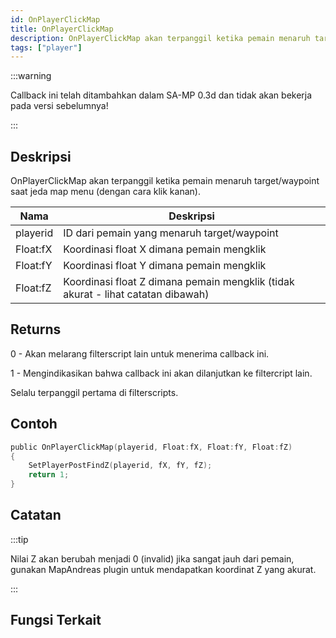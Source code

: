 ```yaml
---
id: OnPlayerClickMap
title: OnPlayerClickMap
description: OnPlayerClickMap akan terpanggil ketika pemain menaruh target/waypoint saat jeda map menu (dengan cara klik kanan).
tags: ["player"]
---
```


:::warning

Callback ini telah ditambahkan dalam SA-MP 0.3d dan tidak akan bekerja pada versi sebelumnya!

:::

## Deskripsi

OnPlayerClickMap akan terpanggil ketika pemain menaruh target/waypoint saat jeda map menu (dengan cara klik kanan).

| Nama     | Deskripsi                                                                        |
| -------- | -------------------------------------------------------------------------------- |
| playerid | ID dari pemain yang menaruh target/waypoint                                      |
| Float:fX | Koordinasi float X dimana pemain mengklik                                        |
| Float:fY | Koordinasi float Y dimana pemain mengklik                                        |
| Float:fZ | Koordinasi float Z dimana pemain mengklik (tidak akurat - lihat catatan dibawah) |

## Returns

0 - Akan melarang filterscript lain untuk menerima callback ini.

1 - Mengindikasikan bahwa callback ini akan dilanjutkan ke filtercript lain.

Selalu terpanggil pertama di filterscripts.

## Contoh

```c
public OnPlayerClickMap(playerid, Float:fX, Float:fY, Float:fZ)
{
    SetPlayerPostFindZ(playerid, fX, fY, fZ);
    return 1;
}
```

## Catatan

:::tip

Nilai Z akan berubah menjadi 0 (invalid) jika sangat jauh dari pemain, gunakan MapAndreas plugin untuk mendapatkan koordinat Z yang akurat.

:::

## Fungsi Terkait
